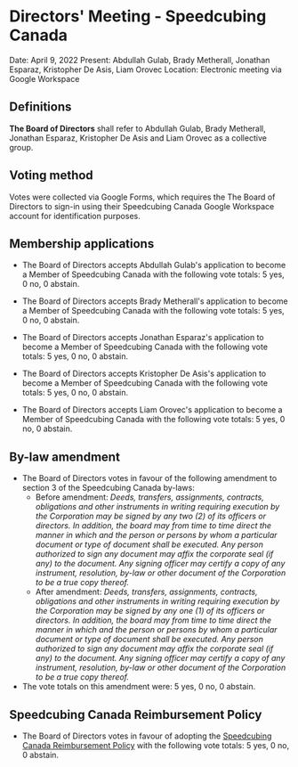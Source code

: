 <style type="text/css">
  a[href]:after { content : "" }
</style>

# Directors' Meeting - Speedcubing Canada

Date: April 9, 2022
Present: Abdullah Gulab, Brady Metherall, Jonathan Esparaz, Kristopher De Asis, Liam Orovec
Location: Electronic meeting via Google Workspace

## Definitions

**The Board of Directors** shall refer to Abdullah Gulab, Brady Metherall, Jonathan Esparaz, Kristopher De Asis and Liam Orovec as a collective group.

## Voting method

Votes were collected via Google Forms, which requires the The Board of Directors to sign-in using their Speedcubing Canada Google Workspace account for identification purposes.

## Membership applications

- The Board of Directors accepts Abdullah Gulab's application to become a Member of Speedcubing Canada with the following vote totals: 5 yes, 0 no, 0 abstain.

- The Board of Directors accepts Brady Metherall's application to become a Member of Speedcubing Canada with the following vote totals: 5 yes, 0 no, 0 abstain.

- The Board of Directors accepts Jonathan Esparaz's application to become a Member of Speedcubing Canada with the following vote totals: 5 yes, 0 no, 0 abstain.

- The Board of Directors accepts Kristopher De Asis's application to become a Member of Speedcubing Canada with the following vote totals: 5 yes, 0 no, 0 abstain.

- The Board of Directors accepts Liam Orovec's application to become a Member of Speedcubing Canada with the following vote totals: 5 yes, 0 no, 0 abstain.

## By-law amendment

- The Board of Directors votes in favour of the following amendment to section 3 of the Speedcubing Canada by-laws:
  - Before amendment: _Deeds, transfers, assignments, contracts, obligations and other instruments in writing requiring execution by the Corporation may be signed by any two (2) of its officers or directors. In addition, the board may from time to time direct the manner in which and the person or persons by whom a particular document or type of document shall be executed. Any person authorized to sign any document may affix the corporate seal (if any) to the document. Any signing officer may certify a copy of any instrument, resolution, by-law or other document of the Corporation to be a true copy thereof._
  - After amendment: _Deeds, transfers, assignments, contracts, obligations and other instruments in writing requiring execution by the Corporation may be signed by any one (1) of its officers or directors. In addition, the board may from time to time direct the manner in which and the person or persons by whom a particular document or type of document shall be executed. Any person authorized to sign any document may affix the corporate seal (if any) to the document. Any signing officer may certify a copy of any instrument, resolution, by-law or other document of the Corporation to be a true copy thereof._
- The vote totals on this amendment were: 5 yes, 0 no, 0 abstain.

## Speedcubing Canada Reimbursement Policy

- The Board of Directors votes in favour of adopting the [Speedcubing Canada Reimbursement Policy](https://www.speedcubingcanada.org/documents/reimbursement-policy.pdf) with the following vote totals: 5 yes, 0 no, 0 abstain.
